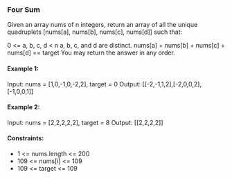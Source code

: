 ### Four Sum

Given an array nums of n integers, return an array of all the unique quadruplets [nums[a], nums[b], nums[c], nums[d]] such that:

0 <= a, b, c, d < n
a, b, c, and d are distinct.
nums[a] + nums[b] + nums[c] + nums[d] == target
You may return the answer in any order.

 

#### Example 1:

Input: nums = [1,0,-1,0,-2,2], target = 0
Output: [[-2,-1,1,2],[-2,0,0,2],[-1,0,0,1]]

#### Example 2:

Input: nums = [2,2,2,2,2], target = 8
Output: [[2,2,2,2]]
 

#### Constraints:

- 1 <= nums.length <= 200
- 109 <= nums[i] <= 109
- 109 <= target <= 109
